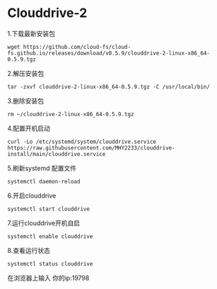 # Clouddrive-2
1.下载最新安装包

    wget https://github.com/cloud-fs/cloud-fs.github.io/releases/download/v0.5.9/clouddrive-2-linux-x86_64-0.5.9.tgz
2.解压安装包

    tar -zxvf clouddrive-2-linux-x86_64-0.5.9.tgz -C /usr/local/bin/
3.删除安装包

    rm ~/clouddrive-2-linux-x86_64-0.5.9.tgz
4.配置开机启动
    
    curl -Lo /etc/systemd/system/clouddrive.service https://raw.githubusercontent.com/MHY2233/clouddrive-install/main/clouddrive.service
5.刷新systemd 配置文件

    systemctl daemon-reload
6.开启clouddrive

    systemctl start clouddrive
7.运行clouddrive开机自启

    systemctl enable clouddrive
8.查看运行状态

    systemctl status clouddrive
在浏览器上输入 你的ip:19798

